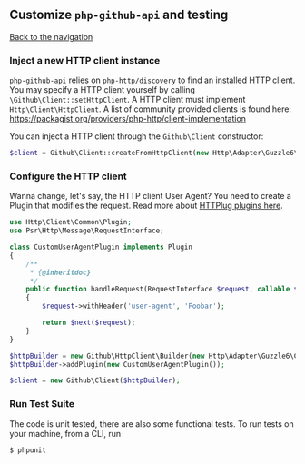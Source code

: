 ## Customize `php-github-api` and testing
[Back to the navigation](README.md)


### Inject a new HTTP client instance

`php-github-api` relies on `php-http/discovery` to find an installed HTTP client. You may specify a HTTP client
yourself by calling `\Github\Client::setHttpClient`. A HTTP client must implement `Http\Client\HttpClient`. A list of
community provided clients is found here: https://packagist.org/providers/php-http/client-implementation

You can inject a HTTP client through the `Github\Client` constructor:

```php
$client = Github\Client::createFromHttpClient(new Http\Adapter\Guzzle6\Client());
```

### Configure the HTTP client

Wanna change, let's say, the HTTP client User Agent? You need to create a Plugin that modifies the
request. Read more about [HTTPlug plugins here](http://docs.php-http.org/en/latest/plugins/introduction.html#how-it-works).

```php
use Http\Client\Common\Plugin;
use Psr\Http\Message\RequestInterface;

class CustomUserAgentPlugin implements Plugin
{
    /**
     * {@inheritdoc}
     */
    public function handleRequest(RequestInterface $request, callable $next, callable $first)
    {
        $request->withHeader('user-agent', 'Foobar');

        return $next($request);
    }
}

$httpBuilder = new Github\HttpClient\Builder(new Http\Adapter\Guzzle6\Client());
$httpBuilder->addPlugin(new CustomUserAgentPlugin());

$client = new Github\Client($httpBuilder);
```

### Run Test Suite

The code is unit tested, there are also some functional tests. To run tests on your machine, from a CLI, run

```bash
$ phpunit
```
